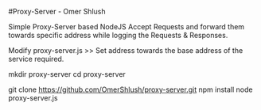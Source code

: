 #Proxy-Server - Omer Shlush

Simple Proxy-Server based NodeJS
Accept Requests and forward them towards specific address while logging the Requests & Responses.

Modify proxy-server.js >> Set address towards the base address of the service required.

mkdir proxy-server
cd proxy-server

git clone https://github.com/OmerShlush/proxy-server.git
npm install
node proxy-server.js

